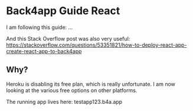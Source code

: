 # Back4app Guide React

I am following this guide:
...

And this Stack Overflow post was also very useful:
https://stackoverflow.com/questions/53351821/how-to-deploy-react-app-create-react-app-to-back4app

## Why?

Heroku is disabling its free plan, which is really unfortunate. I am now looking
at the various free options on other platforms.

The running app lives here: testapp123.b4a.app
